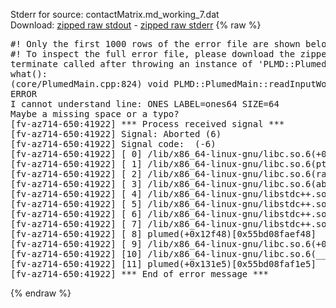 Stderr for source:  contactMatrix.md_working_7.dat   
Download: [zipped raw stdout](contactMatrix.md_working_7.dat.plumed.stdout.txt.zip) - [zipped raw stderr](contactMatrix.md_working_7.dat.plumed.stderr.txt.zip) 
{% raw %}
<pre>
#! Only the first 1000 rows of the error file are shown below
#! To inspect the full error file, please download the zipped raw stderr file above
terminate called after throwing an instance of 'PLMD::Plumed::ExceptionError'
what():
(core/PlumedMain.cpp:824) void PLMD::PlumedMain::readInputWords(const std::vector<std::__cxx11::basic_string<char> >&)
ERROR
I cannot understand line: ONES LABEL=ones64 SIZE=64
Maybe a missing space or a typo?
[fv-az714-650:41922] *** Process received signal ***
[fv-az714-650:41922] Signal: Aborted (6)
[fv-az714-650:41922] Signal code:  (-6)
[fv-az714-650:41922] [ 0] /lib/x86_64-linux-gnu/libc.so.6(+0x42520)[0x7f622fc42520]
[fv-az714-650:41922] [ 1] /lib/x86_64-linux-gnu/libc.so.6(pthread_kill+0x12c)[0x7f622fc969fc]
[fv-az714-650:41922] [ 2] /lib/x86_64-linux-gnu/libc.so.6(raise+0x16)[0x7f622fc42476]
[fv-az714-650:41922] [ 3] /lib/x86_64-linux-gnu/libc.so.6(abort+0xd3)[0x7f622fc287f3]
[fv-az714-650:41922] [ 4] /lib/x86_64-linux-gnu/libstdc++.so.6(+0xa2b9e)[0x7f62300a2b9e]
[fv-az714-650:41922] [ 5] /lib/x86_64-linux-gnu/libstdc++.so.6(+0xae20c)[0x7f62300ae20c]
[fv-az714-650:41922] [ 6] /lib/x86_64-linux-gnu/libstdc++.so.6(+0xae277)[0x7f62300ae277]
[fv-az714-650:41922] [ 7] /lib/x86_64-linux-gnu/libstdc++.so.6(__cxa_rethrow+0x4b)[0x7f62300ae52b]
[fv-az714-650:41922] [ 8] plumed(+0x12f48)[0x55bd08faef48]
[fv-az714-650:41922] [ 9] /lib/x86_64-linux-gnu/libc.so.6(+0x29d90)[0x7f622fc29d90]
[fv-az714-650:41922] [10] /lib/x86_64-linux-gnu/libc.so.6(__libc_start_main+0x80)[0x7f622fc29e40]
[fv-az714-650:41922] [11] plumed(+0x131e5)[0x55bd08faf1e5]
[fv-az714-650:41922] *** End of error message ***
</pre>
{% endraw %}
